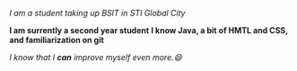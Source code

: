 *I am a student taking up*
_BSIT in STI Global City_

**I am surrently a second year student**
__I know Java, a bit of HMTL and CSS, and familiarization on git__

_I know that I **can** improve myself even more.😄_
